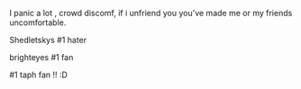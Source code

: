 I panic a lot , crowd discomf, if i unfriend you you've made me or my friends uncomfortable.

Shedletskys #1 hater

brighteyes #1 fan

#1 taph fan !! :D
